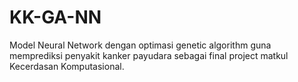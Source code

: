# KK-GA-NN
Model Neural Network dengan optimasi genetic algorithm guna memprediksi penyakit 
kanker payudara sebagai final project matkul Kecerdasan Komputasional.